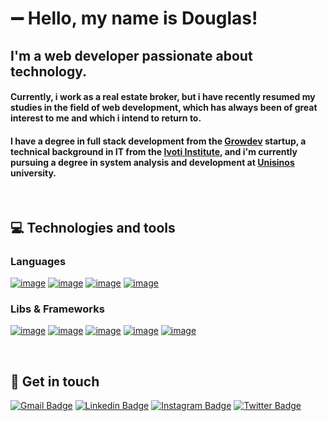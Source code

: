 # ➖ Hello, my name is Douglas!

## I'm a web developer passionate about technology.

#### Currently, i work as a real estate broker, but i have recently resumed my studies in the field of web development, which has always been of great interest to me and which i intend to return to.

#### I have a degree in full stack development from the <a href="https://www.growdev.com.br/">Growdev</a> startup, a technical background in IT from the <a href="https://www.institutoivoti.com.br/">Ivoti Institute</a>, and i'm currently pursuing a degree in system analysis and development at <a href="https://www.unisinos.br/">Unisinos</a> university.

<br />

## 💻 Technologies and tools

### Languages

[![image](https://img.shields.io/badge/HTML-white?style=for-the-badge&logo=html5&logoColor=black)](https://developer.mozilla.org/en-US/docs/Web/HTML)
[![image](https://img.shields.io/badge/CSS-white?&style=for-the-badge&logo=css3&logoColor=black)](https://developer.mozilla.org/en-US/docs/Web/CSS)
[![image](https://img.shields.io/badge/JavaScript-white?style=for-the-badge&logo=javascript&logoColor=black)](https://developer.mozilla.org/en-US/docs/Web/javascript)
[![image](https://img.shields.io/badge/TypeScript-white?style=for-the-badge&logo=typescript&logoColor=black)](https://www.typescriptlang.org/)

### Libs & Frameworks

[![image](https://img.shields.io/badge/React-white?style=for-the-badge&logo=react&logoColor=black)](https://react.dev/)
[![image](https://img.shields.io/badge/Bootstrap-white?style=for-the-badge&logo=bootstrap&logoColor=black)](https://getbootstrap.com/)
[![image](https://img.shields.io/badge/Material--UI-white?style=for-the-badge&logo=material-ui&logoColor=black)](https://mui.com/)
[![image](	https://img.shields.io/badge/Redux-white?style=for-the-badge&logo=redux&logoColor=black)](https://redux.js.org/)
[![image](https://img.shields.io/badge/Node.js-white?style=for-the-badge&logo=node.js&logoColor=black)](https://nodejs.org/en)

<br />

## 📱 Get in touch

[![Gmail Badge](	https://img.shields.io/badge/Gmail-white?style=for-the-badge&logo=gmail&logoColor=black)](mailto:douglaswdhein@gmail.com)
[![Linkedin Badge](https://img.shields.io/badge/LinkedIn-white?style=for-the-badge&logo=linkedin&logoColor=black)](https://www.linkedin.com/in/douglas-dhein-08359227a/) 
[![Instagram Badge](https://img.shields.io/badge/Instagram-white?style=for-the-badge&logo=instagram&logoColor=black)](https://instagram.com/douglasdhein)
[![Twitter Badge](https://img.shields.io/badge/Twitter-white?style=for-the-badge&logo=twitter&logoColor=black)](https://twitter.com/douglasdhein) 









